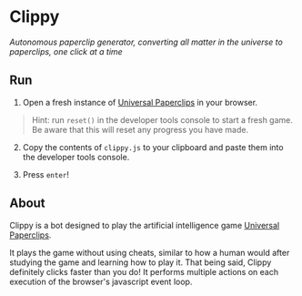 # Clippy
_Autonomous paperclip generator, converting all matter in the universe to paperclips, one click at a time_

## Run
1. Open a fresh instance of [Universal Paperclips](https://www.decisionproblem.com/paperclips/index2.html) in your browser.
>Hint: run `reset()` in the developer tools console to start a fresh game. Be aware that this will reset any progress you have made.

2. Copy the contents of `clippy.js` to your clipboard and paste them into the developer tools console.

3. Press `enter`!

## About
Clippy is a bot designed to play the artificial intelligence game [Universal Paperclips](https://www.decisionproblem.com/paperclips/index2.html).

It plays the game without using cheats, similar to how a human would
after studying the game and learning how to play it. That being said,
Clippy definitely clicks faster than you do! It performs multiple
actions on each execution of the browser's javascript event loop.
